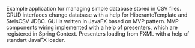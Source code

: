 Example application for managing simple database stored in CSV files. CRUD interfaces change database with a help for HiberanteTemplate and StelsCSV JDBC. GUI is written in JavaFX based on MVP pattern. MVP components wiring implemented with a help of presenters, which are registered in Spring Context. Presenters loading from FXML with a help of standart JavaFX loader.

